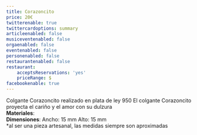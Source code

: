 ```yaml
---
title: Corazoncito
price: 20€
twitterenable: true
twittercardoptions: summary
articleenabled: false
musiceventenabled: false
orgaenabled: false
eventenabled: false
personenabled: false
restaurantenabled: false
restaurant:
    acceptsReservations: 'yes'
    priceRange: $
facebookenable: true
---
```


Colgante Corazoncito realizado en plata de ley 950
El colgante Corazoncito proyecta el cariño y el amor con su dulzura</br>
**Materiales**:</br>
**Dimensiones**: Ancho: 15 mm Alto: 15 mm</br>
*al ser una pieza artesanal, las medidas siempre son aproximadas